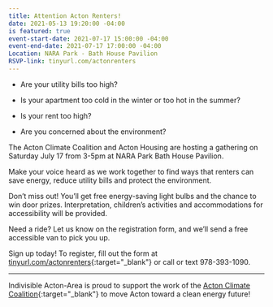 ```yaml
---
title: Attention Acton Renters!
date: 2021-05-13 19:20:00 -04:00
is featured: true
event-start-date: 2021-07-17 15:00:00 -04:00
event-end-date: 2021-07-17 17:00:00 -04:00
Location: NARA Park - Bath House Pavilion
RSVP-link: tinyurl.com/actonrenters
---
```


* Are your utility bills too high?

* Is your apartment too cold in the winter or too hot in the summer?

* Is your rent too high?

* Are you concerned about the environment?

The Acton Climate Coalition and Acton Housing are hosting a gathering on Saturday July 17 from 3-5pm at NARA Park Bath House Pavilion.

Make your voice heard as we work together to find ways that renters can save energy, reduce utility bills and protect the environment.

Don’t miss out! You’ll get free energy-saving light bulbs and the chance to win door prizes. Interpretation, children’s activities and accommodations for accessibility will be provided.

Need a ride? Let us know on the registration form, and we’ll send a free accessible van to pick you up.

Sign up today! To register, fill out the form at [tinyurl.com/actonrenters](tinyurl.com/actonrenters){:target="_blank"} or call or text 978-393-1090.

---

Indivisible Acton-Area is proud to support the work of the [Acton Climate Coalition](https://ActonClimateCoalition.org){:target="_blank"} to move Acton toward a clean energy future!